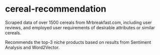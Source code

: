 # cereal-recommendation

Scraped data of over 1500 cereals from Mrbreakfast.com, including user reviews, and employed user requirements of desirable attributes or similar cereals.

Recommends the top-3 niche products based on results from Sentiment Analysis and Word2Vector.
